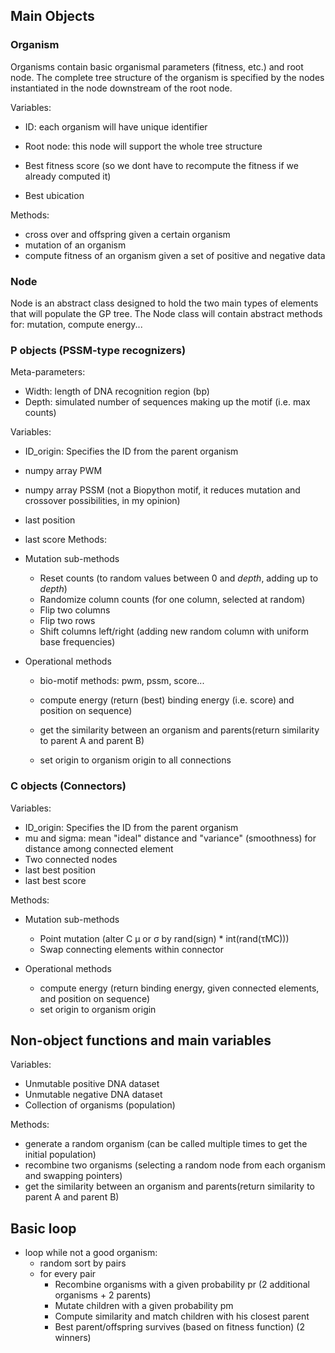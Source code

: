 
## Main Objects

### Organism

Organisms contain basic organismal parameters (fitness, etc.) and root node. The complete tree structure of the organism is specified by the nodes instantiated in the node downstream of the root node.

Variables:
- ID: each organism will have unique identifier
- Root node: this node will support the whole tree structure

- Best fitness score (so we dont have to recompute the fitness if we already computed it)
- Best ubication

Methods:

- cross over and offspring given a certain organism
- mutation of an organism
- compute fitness of an organism given a set of positive and negative data


### Node

Node is an abstract class designed to hold the two main types of elements that will populate the GP tree.
The Node class will contain abstract methods for: mutation, compute energy...


### P objects (PSSM-type recognizers)

Meta-parameters:

- Width: length of DNA recognition region (bp)
- Depth: simulated number of sequences making up the motif (i.e. max counts)

Variables:
- ID_origin: Specifies the ID from the parent organism
- numpy array PWM
- numpy array PSSM (not a Biopython motif, it reduces mutation and crossover possibilities, in my opinion)
- last position
- last score
Methods:

- Mutation sub-methods
  - Reset counts (to random values between 0 and _depth_, adding up to _depth_)
  - Randomize column counts (for one column, selected at random)
  - Flip two columns
  - Flip two rows
  - Shift columns left/right (adding new random column with uniform base frequencies)
- Operational methods
  - bio-motif methods: pwm, pssm, score...
  - compute energy (return (best) binding energy (i.e. score) and position on sequence)
  
  - get the similarity between an organism and parents(return similarity to parent A and parent B)
  - set origin to organism origin to all connections


### C objects (Connectors)

Variables:

- ID_origin: Specifies the ID from the parent organism
- mu and sigma: mean "ideal" distance and "variance" (smoothness) for distance among connected element
- Two connected nodes
- last best position
- last best score

Methods:

- Mutation sub-methods
  - Point mutation (alter C μ or σ by rand(sign) * int(rand(τMC)))
  - Swap connecting elements within connector

- Operational methods
  - compute energy (return binding energy, given connected elements, and position on sequence)
  - set origin to organism origin

## Non-object functions and main variables

Variables:
  - Unmutable positive DNA dataset
  - Unmutable negative DNA dataset
  - Collection of organisms (population)

Methods:
  - generate a random organism (can be called multiple times to get the initial population)
  - recombine two organisms (selecting a random node from each organism and swapping pointers)
  - get the similarity between an organism and parents(return similarity to parent A and parent B)


## Basic loop
  - loop while not a good organism:
    - random sort by pairs
    - for every pair
      - Recombine organisms with a given probability pr (2 additional organisms + 2 parents)
      - Mutate children with a given probability pm
      - Compute similarity and match children with his closest parent
      - Best parent/offspring survives (based on fitness function) (2 winners)






